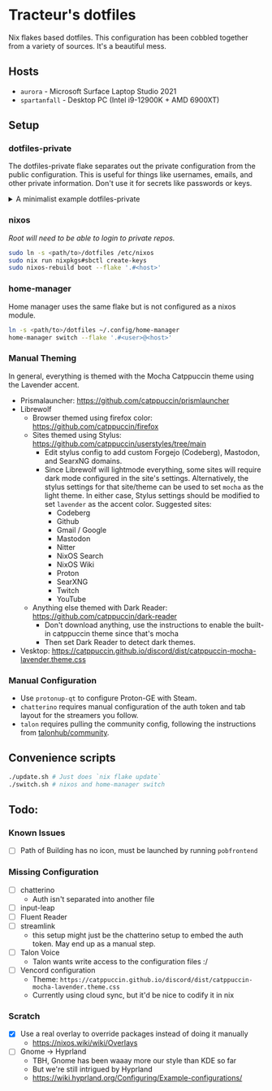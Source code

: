 # Tracteur's dotfiles
Nix flakes based dotfiles. This configuration has been cobbled together from a variety of sources. It's a beautiful mess.

## Hosts
- `aurora` - Microsoft Surface Laptop Studio 2021
- `spartanfall` - Desktop PC (Intel i9-12900K + AMD 6900XT)

## Setup
### dotfiles-private
The dotfiles-private flake separates out the private configuration from the public configuration. This is useful for things like usernames, emails, and other private information. Don't use it for secrets like passwords or keys. 

<details>
<summary>A minimalist example dotfiles-private</summary>

```nix
{
  description = "Private dotfiles";
  inputs = {
    nixpkgs.url = "github:NixOS/nixpkgs/nixos-unstable";
    dotfiles-utils = {
      url = "github:tracteurblinde/dotfiles-utils";
      inputs.nixpkgs.follows = "nixpkgs";
    };
  };
  outputs = { ... } :
  let
    pkgs = import <nixpkgs> {};
  {
    users = {
      "<userA>" = {
        nixosConfig = {
          isNormalUser = true;
          description = "<Display Name>";
          extraGroups = [ "networkmanager" "video" "audio" "wheel" "adbusers" "libvirtd" ];
        };
        homeConfig = {
          home.username = "<username>";
          home.homeDirectory = "/home/<username>";
        };
      };
      # Or use dotfiles-utils.generateUser which will also initialize git
      #   and setup the account picture and desktop background.
      "<userB"> = dotfiles-utils.generateUser rec {
        inherit pkgs;
        name = "<Display Name>";
        username = "<username>";
        email = "<email>";
        groups = [ "wheel" ];
        face = ./face.png;
        background = ./background.png;
      };
    };
    hardware = {
      "<host>".config = import ./hardware_configuration.nix;
    }
    homeCommon = {};
    nixosCommon = {};
  };
}
```
</details>

### nixos
*Root will need to be able to login to private repos.*

```sh
sudo ln -s <path/to>/dotfiles /etc/nixos 
sudo nix run nixpkgs#sbctl create-keys
sudo nixos-rebuild boot --flake '.#<host>'
```

### home-manager
Home manager uses the same flake but is not configured as a nixos module.
```sh
ln -s <path/to>/dotfiles ~/.config/home-manager 
home-manager switch --flake '.#<user>@<host>'
```

### Manual Theming
In general, everything is themed with the Mocha Catppuccin theme using the Lavender accent.

- Prismalauncher: https://github.com/catppuccin/prismlauncher
- Librewolf
  - Browser themed using firefox color: https://github.com/catppuccin/firefox
  - Sites themed using Stylus: https://github.com/catppuccin/userstyles/tree/main
    - Edit stylus config to add custom Forgejo (Codeberg), Mastodon, and SearxNG domains.
    - Since Librewolf will lightmode everything, some sites will require dark mode configured in the site's settings. Alternatively, the stylus settings for that site/theme can be used to set `mocha` as the light theme. In either case, Stylus settings should be modified to set `lavender` as the accent color. Suggested sites:
      - Codeberg
      - Github
      - Gmail / Google
      - Mastodon
      - Nitter
      - NixOS Search
      - NixOS Wiki
      - Proton
      - SearXNG
      - Twitch
      - YouTube
  - Anything else themed with Dark Reader: https://github.com/catppuccin/dark-reader
    - Don't download anything, use the instructions to enable the built-in catppuccin theme since that's mocha
    - Then set Dark Reader to detect dark themes.
- Vesktop: https://catppuccin.github.io/discord/dist/catppuccin-mocha-lavender.theme.css

### Manual Configuration
- Use `protonup-qt` to configure Proton-GE with Steam.
- `chatterino` requires manual configuration of the auth token and tab layout for the streamers you follow.
- `talon` requires pulling the community config, following the instructions from [talonhub/community](https://github.com/talonhub/community).

## Convenience scripts
```sh
./update.sh # Just does `nix flake update`
./switch.sh # nixos and home-manager switch
```

## Todo:
### Known Issues
- [ ] Path of Building has no icon, must be launched by running `pobfrontend`
### Missing Configuration
- [ ] chatterino
  - Auth isn't separated into another file
- [ ] input-leap
- [ ] Fluent Reader
- [ ] streamlink
  - this setup might just be the chatterino setup to embed the auth token. May end up as a manual step.
- [ ] Talon Voice
  - Talon wants write access to the configuration files :/
- [ ] Vencord configuration
  - Theme: `https://catppuccin.github.io/discord/dist/catppuccin-mocha-lavender.theme.css`
  - Currently using cloud sync, but it'd be nice to codify it in nix
### Scratch
- [x] Use a real overlay to override packages instead of doing it manually
  - https://nixos.wiki/wiki/Overlays
- [ ] Gnome -> Hyprland
  - TBH, Gnome has been waaay more our style than KDE so far
  - But we're still intrigued by Hyprland
  - https://wiki.hyprland.org/Configuring/Example-configurations/